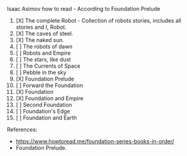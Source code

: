 Isaac Asimov how to read - According to Foundation Prelude

1. [X] The complete Robot - Collection of robots stories, includes all stories and I, Robot.
1. [X] The caves of steel.
1. [X] The naked sun.
1. [ ] The robots of dawn
1. [ ] Robots and Empire
1. [ ] The stars, like dust 
1. [ ] The Currents of Space
1. [ ] Pebble in the sky
1. [X] Foundation Prelude
1. [ ] Forward the Foundation
1. [X] Foundation
1. [X] Foundation and Empire
1. [ ] Second Foundation
1. [ ] Foundation's Edge
1. [ ] Foundation and Earth

References:

- https://www.howtoread.me/foundation-series-books-in-order/
- Foundation Prelude.
